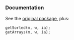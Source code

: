 ### Documentation

See the [original package](https://github.com/codewithpatelo/topsis), plus:

``` 
getSorted(m, w, ia);
getArrays(m, w, ia);
```

